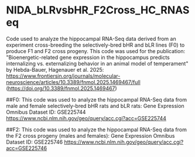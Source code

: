 # NIDA_bLRvsbHR_F2Cross_HC_RNASeq
Code used to analyze the hippocampal RNA-Seq data derived from an experiment cross-breeding the selectively-bred bHR and bLR lines (F0) to produce F1 and F2 cross progeny. 
This code was used for the publication: "Bioenergetic-related gene expression in the hippocampus predicts internalizing vs. externalizing behavior in an animal model of temperament" by Hebda-Bauer, Hagenauer et al. 2025:
https://www.frontiersin.org/journals/molecular-neuroscience/articles/10.3389/fnmol.2025.1469467/full (https://doi.org/10.3389/fnmol.2025.1469467)

##F0: 
This code was used to analyze the hippocampal RNA-Seq data from male and female selectively-bred bHR rats and bLR rats:
Gene Expression Omnibus Dataset ID: GSE225744
https://www.ncbi.nlm.nih.gov/geo/query/acc.cgi?acc=GSE225744

##F2:
This code was used to analyze the hippocampal RNA-Seq data from the F2 cross progeny (males and females):
Gene Expression Omnibus Dataset ID: GSE225746
https://www.ncbi.nlm.nih.gov/geo/query/acc.cgi?acc=GSE225746



